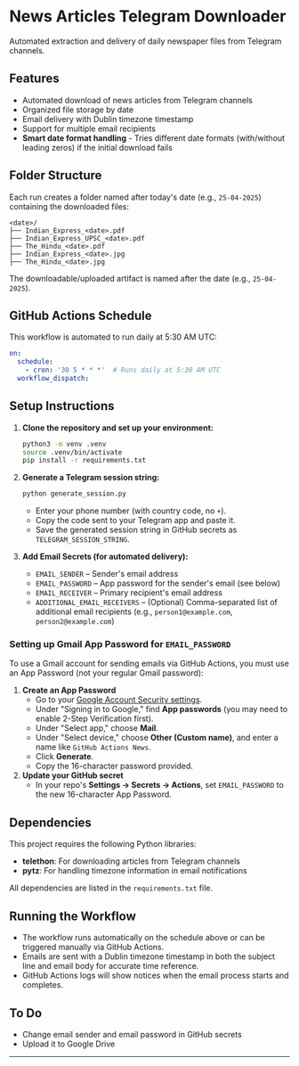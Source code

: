 # News Articles Telegram Downloader

Automated extraction and delivery of daily newspaper files from Telegram channels.

## Features

- Automated download of news articles from Telegram channels
- Organized file storage by date
- Email delivery with Dublin timezone timestamp
- Support for multiple email recipients
- **Smart date format handling** - Tries different date formats (with/without leading zeros) if the initial download fails

## Folder Structure

Each run creates a folder named after today's date (e.g., `25-04-2025`) containing the downloaded files:

```text
<date>/
├── Indian_Express_<date>.pdf
├── Indian_Express_UPSC_<date>.pdf
├── The_Hindu_<date>.pdf
├── Indian_Express_<date>.jpg
├── The_Hindu_<date>.jpg
```

The downloadable/uploaded artifact is named after the date (e.g., `25-04-2025`).

## GitHub Actions Schedule

This workflow is automated to run daily at 5:30 AM UTC:

```yaml
on:
  schedule:
    - cron: '30 5 * * *'  # Runs daily at 5:30 AM UTC
  workflow_dispatch:
```

## Setup Instructions

1. **Clone the repository and set up your environment:**

    ```sh
    python3 -m venv .venv
    source .venv/bin/activate
    pip install -r requirements.txt
    ```

2. **Generate a Telegram session string:**

    ```sh
    python generate_session.py
    ```

    - Enter your phone number (with country code, no `+`).
    - Copy the code sent to your Telegram app and paste it.
    - Save the generated session string in GitHub secrets as `TELEGRAM_SESSION_STRING`.

3. **Add Email Secrets (for automated delivery):**
    - `EMAIL_SENDER` – Sender's email address
    - `EMAIL_PASSWORD` – App password for the sender's email (see below)
    - `EMAIL_RECEIVER` – Primary recipient's email address
    - `ADDITIONAL_EMAIL_RECEIVERS` – (Optional) Comma-separated list of additional email recipients (e.g., `person1@example.com`, `person2@example.com`)

### Setting up Gmail App Password for `EMAIL_PASSWORD`

To use a Gmail account for sending emails via GitHub Actions, you must use an App Password (not your regular Gmail password):

1. **Create an App Password**
    - Go to your [Google Account Security settings](https://myaccount.google.com/security).
    - Under "Signing in to Google," find **App passwords** (you may need to enable 2-Step Verification first).
    - Under "Select app," choose **Mail**.
    - Under "Select device," choose **Other (Custom name)**, and enter a name like `GitHub Actions News`.
    - Click **Generate**.
    - Copy the 16-character password provided.
2. **Update your GitHub secret**
    - In your repo's **Settings → Secrets → Actions**, set `EMAIL_PASSWORD` to the new 16-character App Password.

## Dependencies

This project requires the following Python libraries:
- **telethon**: For downloading articles from Telegram channels
- **pytz**: For handling timezone information in email notifications

All dependencies are listed in the `requirements.txt` file.

## Running the Workflow

- The workflow runs automatically on the schedule above or can be triggered manually via GitHub Actions.
- Emails are sent with a Dublin timezone timestamp in both the subject line and email body for accurate time reference.
- GitHub Actions logs will show notices when the email process starts and completes.

## To Do

- Change email sender and email password in GitHub secrets
- Upload it to Google Drive

---
